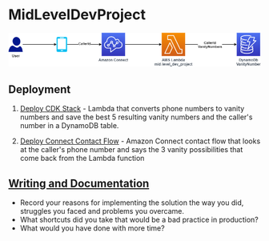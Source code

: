 # MidLevelDevProject

![Kiku](MidLevelDevProject.png)

## Deployment
1. [Deploy CDK Stack](https://github.com/jrwright121/MidLevelDevProject/tree/main/cdkStackforLambdaDynamoDb) - Lambda that converts phone numbers to vanity numbers and save the best 5 resulting vanity numbers and the caller's number in a DynamoDB table. 

2. [Deploy Connect Contact Flow](https://github.com/jrwright121/MidLevelDevProject/tree/main/connectContactFlow) - Amazon Connect contact flow that looks at the caller's phone number and says the 3 vanity possibilities that come back from the Lambda function 

## [Writing and Documentation](https://github.com/jrwright121/MidLevelDevProject/tree/main/writingDocumentation)
* Record your reasons for implementing the solution the way you did, struggles you faced and problems you overcame.
* What shortcuts did you take that would be a bad practice in production?
* What would you have done with more time?
